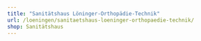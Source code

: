 ```yaml
---
title: "Sanitätshaus Löninger-Orthopädie-Technik"
url: /loeningen/sanitaetshaus-loeninger-orthopaedie-technik/
shop: Sanitätshaus
---
```

